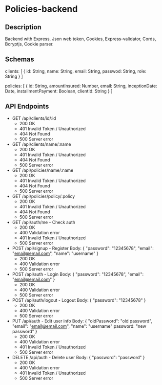 # Policies-backend

## Description

Backend with Express, Json web token, Cookies, Express-validator, Cords, Bcryptjs, Cookie parser.

## Schemas



clients: [
  {
    id: String,
    name: String,
    email: String,
    passwod: String,
    role: String
  }
]

policies: [
  {
    id: String,
    amountInsured: Number,
    email: String,
    inceptionDate: Date,
    installmentPayment: Boolean,
    clientId: String
  }
]

## API Endpoints

- GET /api/clients/id/:id
  - 200 OK
  - 401 Invalid Token / Unauthorized
  - 404 Not Found
  - 500 Server error
- GET /api/clients/name/:name
  - 200 OK
  - 401 Invalid Token / Unauthorized
  - 404 Not Found
  - 500 Server error
- GET /api/policies/name/:name
  - 200 OK
  - 401 Invalid Token / Unauthorized
  - 404 Not Found
  - 500 Server error
- GET /api/policies/policy/:policy
  - 200 OK
  - 401 Invalid Token / Unauthorized
  - 404 Not Found
  - 500 Server error
- GET /api/auth/me - Check auth
  - 200 OK
  - 400 Validation error
  - 401 Invalid Token / Unauthorized
  - 500 Server error
- POST /api/signup - Register
  Body: { "password": "12345678", "email": "email@email.com", "name": "username" }
  - 200 OK
  - 400 Validation error
  - 500 Server error
- POST /api/auth - Login
  Body: { "password": "12345678", "email": "email@email.com" }
  - 200 OK
  - 400 Validation error
  - 500 Server error
- POST /api/auth/logout - Logout
  Body: { "password": "12345678" }
  - 200 OK
  - 400 Validation error
  - 500 Server error
- PUT /api/auth - Edit user info
  Body: { "oldPassword": "old password", "email": "email@email.com", "name": "username" password: "new password" }
  - 200 OK
  - 400 Validation error
  - 401 Invalid Token / Unauthorized
  - 500 Server error
- DELETE /api/auth - Delete user
  Body: { "password": "password" }
  - 200 OK
  - 400 Validation error
  - 401 Invalid Token / Unauthorized
  - 500 Server error
